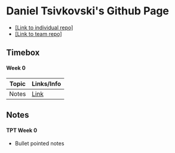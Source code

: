 # Daniel Tsivkovski's Github Page

- [[Link to individual repo]](https://github.com/dtsivkovski/dtsivkovski-cspt3)
- [[Link to team repo]](https://github.com/)

## Timebox

#### Week 0

| Topic | Links/Info |
| ----- | ----- |
| Notes | [Link](https://dtsivkovski.github.io/dtsivkovski-cspt3/#tpt-week-0) |



## Notes

#### TPT Week 0
- Bullet pointed notes
